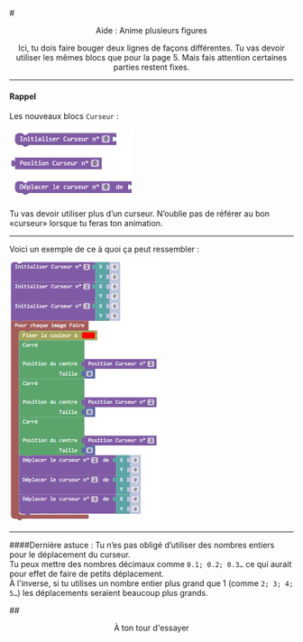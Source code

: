 #<center>Aide : Anime plusieurs figures</center>

<center>Ici, tu dois faire bouger deux lignes de façons différentes. Tu vas devoir utiliser les mêmes blocs que pour la page 5. Mais fais attention certaines parties restent fixes.</center>

***
#### Rappel

Les nouveaux blocs `Curseur` : 

![Blocs multiples curseurs][curseur_tab]

Tu vas devoir utiliser plus d’un curseur. N’oublie pas de référer au bon «curseur» lorsque tu feras ton animation. 

***

Voici un exemple de ce à quoi ça peut ressembler : 

![Exemple plusieurs curseurs][ex_p6]

***

####Dernière astuce :
Tu n’es pas obligé d’utiliser des nombres entiers pour le déplacement du curseur.  
Tu peux mettre des nombres décimaux comme `0.1; 0.2; 0.3…` ce qui aurait pour effet de faire de petits déplacement.  
À l'inverse, si tu utilises un nombre entier plus grand que 1 (comme `2; 3; 4; 5…`) les déplacements seraient beaucoup plus grands.

##<span style="color: #800080"><center>À ton tour d'essayer</center></span>

[curseur_tab]: img/curseur_tab.png
[ex_p6]: img/ex_p6.png